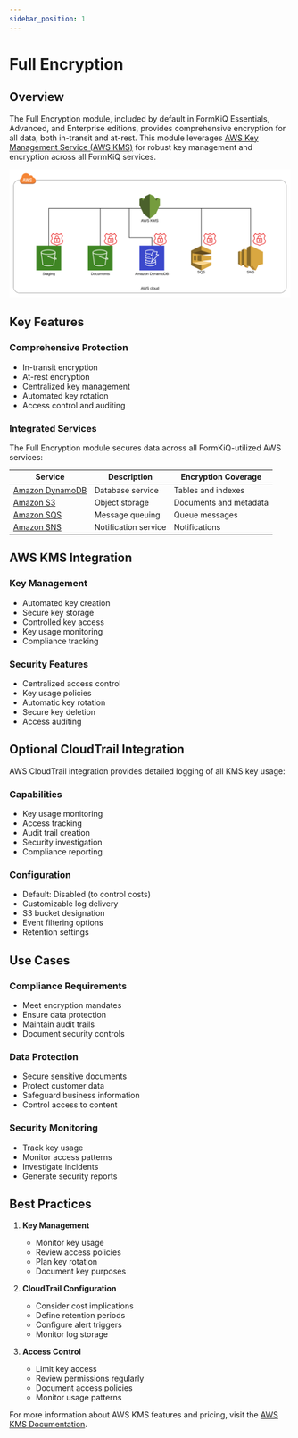 ```yaml
---
sidebar_position: 1
---
```


# Full Encryption

## Overview

The Full Encryption module, included by default in FormKiQ Essentials, Advanced, and Enterprise editions, provides comprehensive encryption for all data, both in-transit and at-rest. This module leverages [AWS Key Management Service (AWS KMS)](https://aws.amazon.com/kms) for robust key management and encryption across all FormKiQ services.

![Full Encryption](./img/full-encryption-kms.svg)

## Key Features

### Comprehensive Protection
- In-transit encryption
- At-rest encryption
- Centralized key management
- Automated key rotation
- Access control and auditing

### Integrated Services
The Full Encryption module secures data across all FormKiQ-utilized AWS services:

| Service | Description | Encryption Coverage |
|---------|-------------|-------------------|
| [Amazon DynamoDB](https://aws.amazon.com/dynamodb) | Database service | Tables and indexes |
| [Amazon S3](https://aws.amazon.com/s3) | Object storage | Documents and metadata |
| [Amazon SQS](https://aws.amazon.com/sqs) | Message queuing | Queue messages |
| [Amazon SNS](https://aws.amazon.com/sns) | Notification service | Notifications |

## AWS KMS Integration

### Key Management
- Automated key creation
- Secure key storage
- Controlled key access
- Key usage monitoring
- Compliance tracking

### Security Features
- Centralized access control
- Key usage policies
- Automatic key rotation
- Secure key deletion
- Access auditing

## Optional CloudTrail Integration

AWS CloudTrail integration provides detailed logging of all KMS key usage:

### Capabilities
- Key usage monitoring
- Access tracking
- Audit trail creation
- Security investigation
- Compliance reporting

### Configuration
- Default: Disabled (to control costs)
- Customizable log delivery
- S3 bucket designation
- Event filtering options
- Retention settings

## Use Cases

### Compliance Requirements
- Meet encryption mandates
- Ensure data protection
- Maintain audit trails
- Document security controls

### Data Protection
- Secure sensitive documents
- Protect customer data
- Safeguard business information
- Control access to content

### Security Monitoring
- Track key usage
- Monitor access patterns
- Investigate incidents
- Generate security reports

## Best Practices

1. **Key Management**
   - Monitor key usage
   - Review access policies
   - Plan key rotation
   - Document key purposes

2. **CloudTrail Configuration**
   - Consider cost implications
   - Define retention periods
   - Configure alert triggers
   - Monitor log storage

3. **Access Control**
   - Limit key access
   - Review permissions regularly
   - Document access policies
   - Monitor usage patterns

For more information about AWS KMS features and pricing, visit the [AWS KMS Documentation](https://aws.amazon.com/kms).